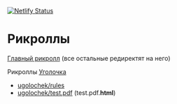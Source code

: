 [![Netlify Status](https://api.netlify.com/api/v1/badges/c1f9a2df-a33b-41f0-a071-cf8bf2b560e1/deploy-status)](https://app.netlify.com/sites/stalkergq/deploys)
# Рикроллы
[Главный рикролл](https://stalker.gq/lol) (все остальные редиректят на него)

Рикроллы [Уголочка](https://gmodugolochek.ru/)
- [ugolochek/rules](https://stalker.gq/ugolochek/rules)
- [ugolochek/test.pdf](https://stalker.gq/ugolochek/test.pdf) (test.pdf.**html**)